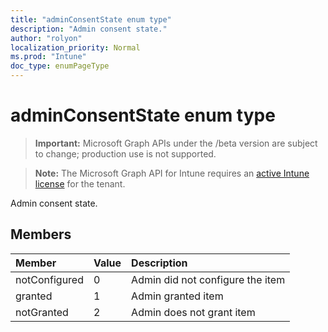 ```yaml
---
title: "adminConsentState enum type"
description: "Admin consent state."
author: "rolyon"
localization_priority: Normal
ms.prod: "Intune"
doc_type: enumPageType
---
```


# adminConsentState enum type

> **Important:** Microsoft Graph APIs under the /beta version are subject to change; production use is not supported.

> **Note:** The Microsoft Graph API for Intune requires an [active Intune license](https://go.microsoft.com/fwlink/?linkid=839381) for the tenant.

Admin consent state.

## Members
|Member|Value|Description|
|:---|:---|:---|
|notConfigured|0|Admin did not configure the item|
|granted|1|Admin granted item|
|notGranted|2|Admin does not grant item|



